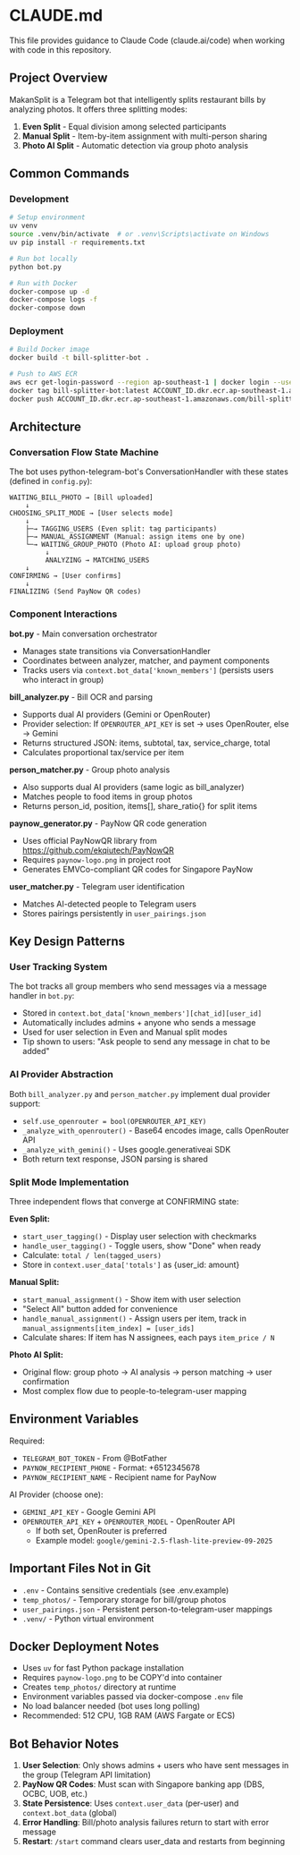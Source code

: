# CLAUDE.md

This file provides guidance to Claude Code (claude.ai/code) when working with code in this repository.

## Project Overview

MakanSplit is a Telegram bot that intelligently splits restaurant bills by analyzing photos. It offers three splitting modes:
1. **Even Split** - Equal division among selected participants
2. **Manual Split** - Item-by-item assignment with multi-person sharing
3. **Photo AI Split** - Automatic detection via group photo analysis

## Common Commands

### Development
```bash
# Setup environment
uv venv
source .venv/bin/activate  # or .venv\Scripts\activate on Windows
uv pip install -r requirements.txt

# Run bot locally
python bot.py

# Run with Docker
docker-compose up -d
docker-compose logs -f
docker-compose down
```

### Deployment
```bash
# Build Docker image
docker build -t bill-splitter-bot .

# Push to AWS ECR
aws ecr get-login-password --region ap-southeast-1 | docker login --username AWS --password-stdin ACCOUNT_ID.dkr.ecr.ap-southeast-1.amazonaws.com
docker tag bill-splitter-bot:latest ACCOUNT_ID.dkr.ecr.ap-southeast-1.amazonaws.com/bill-splitter-bot:latest
docker push ACCOUNT_ID.dkr.ecr.ap-southeast-1.amazonaws.com/bill-splitter-bot:latest
```

## Architecture

### Conversation Flow State Machine

The bot uses python-telegram-bot's ConversationHandler with these states (defined in `config.py`):

```
WAITING_BILL_PHOTO → [Bill uploaded]
    ↓
CHOOSING_SPLIT_MODE → [User selects mode]
    ↓
    ├─→ TAGGING_USERS (Even split: tag participants)
    ├─→ MANUAL_ASSIGNMENT (Manual: assign items one by one)
    └─→ WAITING_GROUP_PHOTO (Photo AI: upload group photo)
         ↓
         ANALYZING → MATCHING_USERS
    ↓
CONFIRMING → [User confirms]
    ↓
FINALIZING (Send PayNow QR codes)
```

### Component Interactions

**bot.py** - Main conversation orchestrator
- Manages state transitions via ConversationHandler
- Coordinates between analyzer, matcher, and payment components
- Tracks users via `context.bot_data['known_members']` (persists users who interact in group)

**bill_analyzer.py** - Bill OCR and parsing
- Supports dual AI providers (Gemini or OpenRouter)
- Provider selection: If `OPENROUTER_API_KEY` is set → uses OpenRouter, else → Gemini
- Returns structured JSON: items, subtotal, tax, service_charge, total
- Calculates proportional tax/service per item

**person_matcher.py** - Group photo analysis
- Also supports dual AI providers (same logic as bill_analyzer)
- Matches people to food items in group photos
- Returns person_id, position, items[], share_ratio{} for split items

**paynow_generator.py** - PayNow QR code generation
- Uses official PayNowQR library from https://github.com/ekqiutech/PayNowQR
- Requires `paynow-logo.png` in project root
- Generates EMVCo-compliant QR codes for Singapore PayNow

**user_matcher.py** - Telegram user identification
- Matches AI-detected people to Telegram users
- Stores pairings persistently in `user_pairings.json`

## Key Design Patterns

### User Tracking System
The bot tracks all group members who send messages via a message handler in `bot.py`:
- Stored in `context.bot_data['known_members'][chat_id][user_id]`
- Automatically includes admins + anyone who sends a message
- Used for user selection in Even and Manual split modes
- Tip shown to users: "Ask people to send any message in chat to be added"

### AI Provider Abstraction
Both `bill_analyzer.py` and `person_matcher.py` implement dual provider support:
- `self.use_openrouter = bool(OPENROUTER_API_KEY)`
- `_analyze_with_openrouter()` - Base64 encodes image, calls OpenRouter API
- `_analyze_with_gemini()` - Uses google.generativeai SDK
- Both return text response, JSON parsing is shared

### Split Mode Implementation
Three independent flows that converge at CONFIRMING state:

**Even Split:**
- `start_user_tagging()` - Display user selection with checkmarks
- `handle_user_tagging()` - Toggle users, show "Done" when ready
- Calculate: `total / len(tagged_users)`
- Store in `context.user_data['totals']` as {user_id: amount}

**Manual Split:**
- `start_manual_assignment()` - Show item with user selection
- "Select All" button added for convenience
- `handle_manual_assignment()` - Assign users per item, track in `manual_assignments[item_index] = [user_ids]`
- Calculate shares: If item has N assignees, each pays `item_price / N`

**Photo AI Split:**
- Original flow: group photo → AI analysis → person matching → user confirmation
- Most complex flow due to people-to-telegram-user mapping

## Environment Variables

Required:
- `TELEGRAM_BOT_TOKEN` - From @BotFather
- `PAYNOW_RECIPIENT_PHONE` - Format: +6512345678
- `PAYNOW_RECIPIENT_NAME` - Recipient name for PayNow

AI Provider (choose one):
- `GEMINI_API_KEY` - Google Gemini API
- `OPENROUTER_API_KEY` + `OPENROUTER_MODEL` - OpenRouter API
  - If both set, OpenRouter is preferred
  - Example model: `google/gemini-2.5-flash-lite-preview-09-2025`

## Important Files Not in Git

- `.env` - Contains sensitive credentials (see .env.example)
- `temp_photos/` - Temporary storage for bill/group photos
- `user_pairings.json` - Persistent person-to-telegram-user mappings
- `.venv/` - Python virtual environment

## Docker Deployment Notes

- Uses `uv` for fast Python package installation
- Requires `paynow-logo.png` to be COPY'd into container
- Creates `temp_photos/` directory at runtime
- Environment variables passed via docker-compose `.env` file
- No load balancer needed (bot uses long polling)
- Recommended: 512 CPU, 1GB RAM (AWS Fargate or ECS)

## Bot Behavior Notes

1. **User Selection**: Only shows admins + users who have sent messages in the group (Telegram API limitation)
2. **PayNow QR Codes**: Must scan with Singapore banking app (DBS, OCBC, UOB, etc.)
3. **State Persistence**: Uses `context.user_data` (per-user) and `context.bot_data` (global)
4. **Error Handling**: Bill/photo analysis failures return to start with error message
5. **Restart**: `/start` command clears user_data and restarts from beginning
